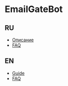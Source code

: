 # EmailGateBot

## RU

- [Описание](ru/guide.md)
- [FAQ](ru/faq.md)

## EN

- [Guide](en/guide.md)
- [FAQ](en/faq.md)

